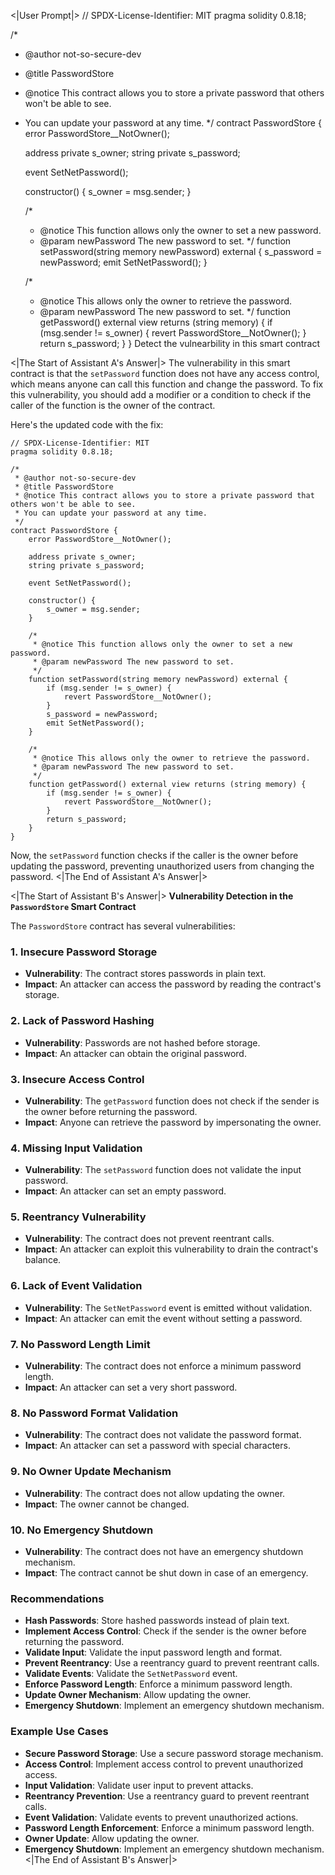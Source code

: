 <|User Prompt|>
// SPDX-License-Identifier: MIT
pragma solidity 0.8.18;

/*
 * @author not-so-secure-dev
 * @title PasswordStore
 * @notice This contract allows you to store a private password that others won't be able to see. 
 * You can update your password at any time.
 */
contract PasswordStore {
    error PasswordStore__NotOwner();

    address private s_owner;
    string private s_password;

    event SetNetPassword();

    constructor() {
        s_owner = msg.sender;
    }

    /*
     * @notice This function allows only the owner to set a new password.
     * @param newPassword The new password to set.
     */
    function setPassword(string memory newPassword) external {
        s_password = newPassword;
        emit SetNetPassword();
    }

    /*
     * @notice This allows only the owner to retrieve the password.
     * @param newPassword The new password to set.
     */
    function getPassword() external view returns (string memory) {
        if (msg.sender != s_owner) {
            revert PasswordStore__NotOwner();
        }
        return s_password;
    }
}
Detect the vulnearbility in this smart contract

<|The Start of Assistant A's Answer|>
The vulnerability in this smart contract is that the `setPassword` function does not have any access control, which means anyone can call this function and change the password. To fix this vulnerability, you should add a modifier or a condition to check if the caller of the function is the owner of the contract.

Here's the updated code with the fix:

```solidity
// SPDX-License-Identifier: MIT
pragma solidity 0.8.18;

/*
 * @author not-so-secure-dev
 * @title PasswordStore
 * @notice This contract allows you to store a private password that others won't be able to see. 
 * You can update your password at any time.
 */
contract PasswordStore {
    error PasswordStore__NotOwner();

    address private s_owner;
    string private s_password;

    event SetNetPassword();

    constructor() {
        s_owner = msg.sender;
    }

    /*
     * @notice This function allows only the owner to set a new password.
     * @param newPassword The new password to set.
     */
    function setPassword(string memory newPassword) external {
        if (msg.sender != s_owner) {
            revert PasswordStore__NotOwner();
        }
        s_password = newPassword;
        emit SetNetPassword();
    }

    /*
     * @notice This allows only the owner to retrieve the password.
     * @param newPassword The new password to set.
     */
    function getPassword() external view returns (string memory) {
        if (msg.sender != s_owner) {
            revert PasswordStore__NotOwner();
        }
        return s_password;
    }
}
```

Now, the `setPassword` function checks if the caller is the owner before updating the password, preventing unauthorized users from changing the password.
<|The End of Assistant A's Answer|>

<|The Start of Assistant B's Answer|>
**Vulnerability Detection in the `PasswordStore` Smart Contract**

The `PasswordStore` contract has several vulnerabilities:

### 1. **Insecure Password Storage**

- **Vulnerability**: The contract stores passwords in plain text.
- **Impact**: An attacker can access the password by reading the contract's storage.

### 2. **Lack of Password Hashing**

- **Vulnerability**: Passwords are not hashed before storage.
- **Impact**: An attacker can obtain the original password.

### 3. **Insecure Access Control**

- **Vulnerability**: The `getPassword` function does not check if the sender is the owner before returning the password.
- **Impact**: Anyone can retrieve the password by impersonating the owner.

### 4. **Missing Input Validation**

- **Vulnerability**: The `setPassword` function does not validate the input password.
- **Impact**: An attacker can set an empty password.

### 5. **Reentrancy Vulnerability**

- **Vulnerability**: The contract does not prevent reentrant calls.
- **Impact**: An attacker can exploit this vulnerability to drain the contract's balance.

### 6. **Lack of Event Validation**

- **Vulnerability**: The `SetNetPassword` event is emitted without validation.
- **Impact**: An attacker can emit the event without setting a password.

### 7. **No Password Length Limit**

- **Vulnerability**: The contract does not enforce a minimum password length.
- **Impact**: An attacker can set a very short password.

### 8. **No Password Format Validation**

- **Vulnerability**: The contract does not validate the password format.
- **Impact**: An attacker can set a password with special characters.

### 9. **No Owner Update Mechanism**

- **Vulnerability**: The contract does not allow updating the owner.
- **Impact**: The owner cannot be changed.

### 10. **No Emergency Shutdown**

- **Vulnerability**: The contract does not have an emergency shutdown mechanism.
- **Impact**: The contract cannot be shut down in case of an emergency.

### Recommendations

- **Hash Passwords**: Store hashed passwords instead of plain text.
- **Implement Access Control**: Check if the sender is the owner before returning the password.
- **Validate Input**: Validate the input password length and format.
- **Prevent Reentrancy**: Use a reentrancy guard to prevent reentrant calls.
- **Validate Events**: Validate the `SetNetPassword` event.
- **Enforce Password Length**: Enforce a minimum password length.
- **Update Owner Mechanism**: Allow updating the owner.
- **Emergency Shutdown**: Implement an emergency shutdown mechanism.

### Example Use Cases

- **Secure Password Storage**: Use a secure password storage mechanism.
- **Access Control**: Implement access control to prevent unauthorized access.
- **Input Validation**: Validate user input to prevent attacks.
- **Reentrancy Prevention**: Use a reentrancy guard to prevent reentrant calls.
- **Event Validation**: Validate events to prevent unauthorized actions.
- **Password Length Enforcement**: Enforce a minimum password length.
- **Owner Update**: Allow updating the owner.
- **Emergency Shutdown**: Implement an emergency shutdown mechanism.
<|The End of Assistant B's Answer|>